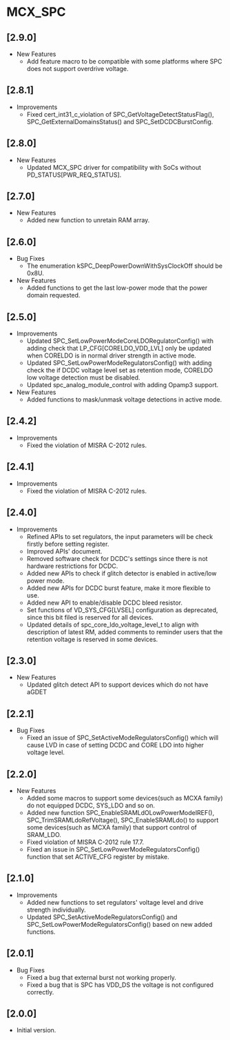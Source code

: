 # MCX_SPC

## [2.9.0]

- New Features
  - Add feature macro to be compatible with some platforms where SPC does not support overdrive voltage.

## [2.8.1]

- Improvements
  - Fixed cert_int31_c_violation of  SPC_GetVoltageDetectStatusFlag(), SPC_GetExternalDomainsStatus()
    and SPC_SetDCDCBurstConfig.

## [2.8.0]

- New Features
  - Updated MCX_SPC driver for compatibility with SoCs without PD_STATUS[PWR_REQ_STATUS].

## [2.7.0]

- New Features
  - Added new function to unretain RAM array.

## [2.6.0]

- Bug Fixes
  - The enumeration kSPC_DeepPowerDownWithSysClockOff should be 0x8U.
- New Features
  - Added functions to get the last low-power mode that the power domain requested.

## [2.5.0]

- Improvements
  - Updated SPC_SetLowPowerModeCoreLDORegulatorConfig() with adding check that LP_CFG[CORELDO_VDD_LVL]
    only be updated when CORELDO is in normal driver strength in active mode.
  - Updated SPC_SetLowPowerModeRegulatorsConfig() with adding check the if DCDC voltage level set as retention
    mode, CORELDO low voltage detection must be disabled.
  - Updated spc_analog_module_control with adding Opamp3 support.
- New Features
  - Added functions to mask/unmask voltage detections in active mode.

## [2.4.2]

- Improvements
  - Fixed the violation of MISRA C-2012 rules.

## [2.4.1]

- Improvements
  - Fixed the violation of MISRA C-2012 rules.

## [2.4.0]

- Improvements
  - Refined APIs to set regulators, the input parameters will be check firstly before setting register.
  - Improved APIs' document.
  - Removed software check for DCDC's settings since there is not hardware restrictions for DCDC.
  - Added new APIs to check if glitch detector is enabled in active/low power mode.
  - Added new APIs for DCDC burst feature, make it more flexible to use.
  - Added new API to enable/disable DCDC bleed resistor.
  - Set functions of VD_SYS_CFG[LVSEL] configuration as deprecated,
    since this bit filed is reserved for all devices.
  - Updated details of spc_core_ldo_voltage_level_t to align with description of latest RM,
    added comments to reminder users that the retention voltage is reserved in some devices.

## [2.3.0]

- New Features
  - Updated glitch detect API to support devices which do not have aGDET

## [2.2.1]

- Bug Fixes
  - Fixed an issue of SPC_SetActiveModeRegulatorsConfig() which will cause LVD in case of setting
    DCDC and CORE LDO into higher voltage level.

## [2.2.0]

- New Features
  - Added some macros to support some devices(such as MCXA family) do not equipped DCDC, SYS_LDO and so on.
  - Added new function SPC_EnableSRAMLdOLowPowerModeIREF(), SPC_TrimSRAMLdoRefVoltage(),
    SPC_EnableSRAMLdo() to support some devices(such as MCXA family) that support control of
    SRAM_LDO.
  - Fixed violation of MISRA C-2012 rule 17.7.
  - Fixed an issue in SPC_SetLowPowerModeRegulatorsConfig() function that set ACTIVE_CFG register by mistake.

## [2.1.0]

- Improvements
  - Added new functions to set regulators' voltage level and drive strength individually.
  - Updated SPC_SetActiveModeRegulatorsConfig() and SPC_SetLowPowerModeRegulatorsConfig()
    based on new added functions.

## [2.0.1]

- Bug Fixes
  - Fixed a bug that external burst not working properly.
  - Fixed a bug that is SPC has VDD_DS the voltage is not configured correctly.

## [2.0.0]

- Initial version.
